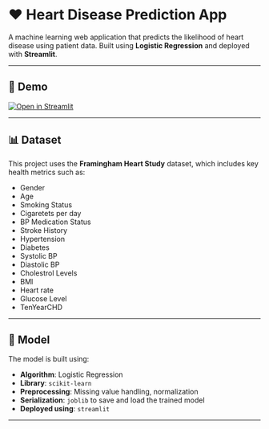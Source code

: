 # ❤️ Heart Disease Prediction App

A machine learning web application that predicts the likelihood of heart disease using patient data. Built using **Logistic Regression** and deployed with **Streamlit**.

---

## 🚀 Demo

[![Open in Streamlit](https://static.streamlit.io/badges/streamlit_badge_black_white.svg)](https://heart-disease-predictor-05.streamlit.app/)


---

## 📊 Dataset

This project uses the **Framingham Heart Study** dataset, which includes key health metrics such as:

- Gender
- Age
- Smoking Status
- Cigaretets per day
- BP Medication Status
- Stroke History
- Hypertension
- Diabetes
- Systolic BP
- Diastolic BP
- Cholestrol Levels
- BMI
- Heart rate
- Glucose Level
- TenYearCHD

---

## 🧠 Model

The model is built using:

- **Algorithm**: Logistic Regression  
- **Library**: `scikit-learn`  
- **Preprocessing**: Missing value handling, normalization  
- **Serialization**: `joblib` to save and load the trained model
- **Deployed using**: `streamlit`

---
